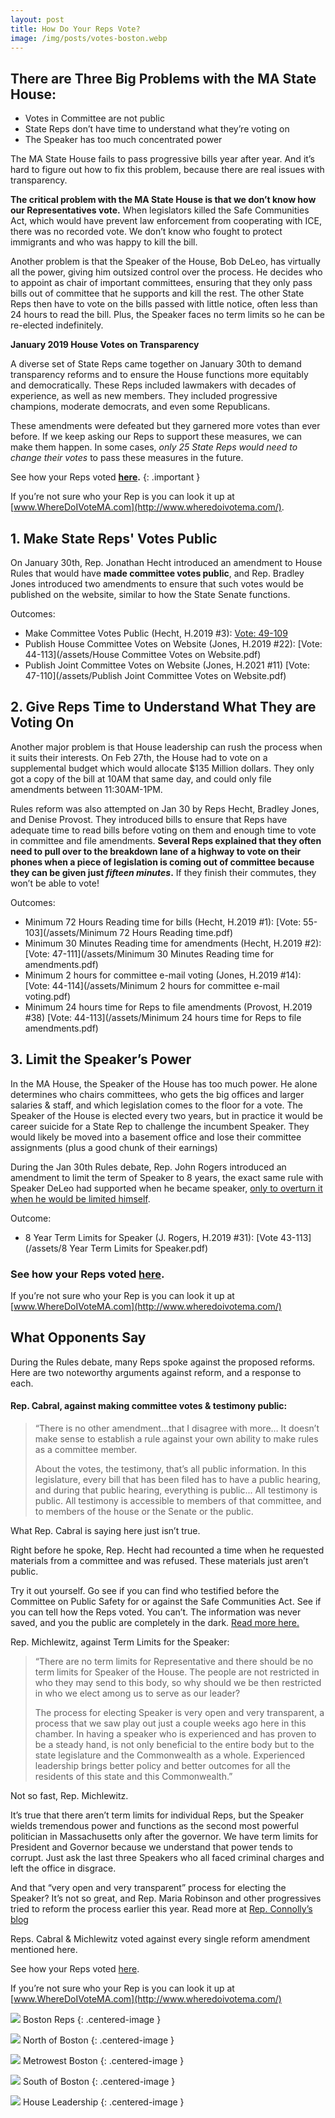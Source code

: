 ```yaml
---
layout: post
title: How Do Your Reps Vote?
image: /img/posts/votes-boston.webp
---
```


## There are Three Big Problems with the MA State House:

-   Votes in Committee are not public
-   State Reps don’t have time to understand what they’re voting on
-   The Speaker has too much concentrated power

The MA State House fails to pass progressive bills year after year. And it’s hard to figure out how to fix this problem, because there are real issues with transparency.

**The critical problem with the MA State House is that we don’t know how our Representatives vote.** When legislators killed the Safe Communities Act, which would have prevent law enforcement from cooperating with ICE, there was no recorded vote. We don’t know who fought to protect immigrants and who was happy to kill the bill.

Another problem is that the Speaker of the House, Bob DeLeo, has virtually all the power, giving him outsized control over the process. He decides who to appoint as chair of important committees, ensuring that they only pass bills out of committee that he supports and kill the rest. The other State Reps then have to vote on the bills passed with little notice, often less than 24 hours to read the bill. Plus, the Speaker faces no term limits so he can be re-elected indefinitely.

**January 2019 House Votes on Transparency**

A diverse set of State Reps came together on January 30th to demand transparency reforms and to ensure the House functions more equitably and democratically. These Reps included lawmakers with decades of experience, as well as new members. They included progressive champions, moderate democrats, and even some Republicans.

These amendments were defeated but they garnered more votes than ever before. If we keep asking our Reps to support these measures, we can make them happen. In some cases, _only 25 State Reps would need to change their votes_ to pass these measures in the future.

See how your Reps voted **[here](https://docs.google.com/spreadsheets/d/1BhhqKtlKyHl-_f0A1gQTrGBq8Vbj18-iq45hHZHFVxY/edit).**
{: .important }

If you’re not sure who your Rep is you can look it up at [www.WhereDoIVoteMA.com](http://www.wheredoivotema.com/).

## 1. Make State Reps' Votes Public

On January 30th, Rep. Jonathan Hecht introduced an amendment to House Rules that would have **made committee votes public**, and Rep. Bradley Jones introduced two amendments to ensure that such votes would be published on the website, similar to how the State Senate functions.

Outcomes:

-   Make Committee Votes Public (Hecht, H.2019 #3): [Vote: 49-109](/assets/committee-votes-public.pdf)
-   Publish House Committee Votes on Website (Jones, H.2019 #22): [Vote: 44-113](/assets/House Committee Votes on Website.pdf)
-   Publish Joint Committee Votes on Website (Jones, H.2021 #11) [Vote: 47-110](/assets/Publish Joint Committee Votes on Website.pdf)


## 2. Give Reps Time to Understand What They are Voting On

Another major problem is that House leadership can rush the process when it suits their interests. On Feb 27th, the House had to vote on a supplemental budget which would allocate $135 Million dollars. They only got a copy of the bill at 10AM that same day, and could only file amendments between 11:30AM-1PM.

Rules reform was also attempted on Jan 30 by Reps Hecht, Bradley Jones, and Denise Provost. They introduced bills to ensure that Reps have adequate time to read bills before voting on them and enough time to vote in committee and file amendments. **Several Reps explained that they often need to pull over to the breakdown lane of a highway to vote on their phones when a piece of legislation is coming out of committee because they can be given just _fifteen minutes_.** If they finish their commutes, they won’t be able to vote!

Outcomes:

-   Minimum 72 Hours Reading time for bills (Hecht, H.2019 #1): [Vote: 55-103](/assets/Minimum 72 Hours Reading time.pdf)
-   Minimum 30 Minutes Reading time for amendments (Hecht, H.2019 #2): [Vote: 47-111](/assets/Minimum 30 Minutes Reading time for amendments.pdf)
-   Minimum 2 hours for committee e-mail voting (Jones, H.2019 #14): [Vote: 44-114](/assets/Minimum 2 hours for committee e-mail voting.pdf)
-   Minimum 24 hours time for Reps to file amendments (Provost, H.2019 #38) [Vote: 44-113](/assets/Minimum 24 hours time for Reps to file amendments.pdf)


## 3. Limit the Speaker’s Power

In the MA House, the Speaker of the House has too much power. He alone determines who chairs committees, who gets the big offices and larger salaries & staff, and which legislation comes to the floor for a vote. The Speaker of the House is elected every two years, but in practice it would be career suicide for a State Rep to challenge the incumbent Speaker. They would likely be moved into a basement office and lose their committee assignments (plus a good chunk of their earnings)

During the Jan 30th Rules debate, Rep. John Rogers introduced an amendment to limit the term of Speaker to 8 years, the exact same rule with Speaker DeLeo had supported when he became speaker, [only to overturn it when he would be limited himself](https://www.wbur.org/news/2015/01/29/deleo-defends-push-to-end-house-speakers-term-limit).

Outcome:

-   8 Year Term Limits for Speaker (J. Rogers, H.2019 #31): [Vote 43-113](/assets/8 Year Term Limits for Speaker.pdf)


### See how your Reps voted [here](https://docs.google.com/spreadsheets/d/1BhhqKtlKyHl-_f0A1gQTrGBq8Vbj18-iq45hHZHFVxY/edit).

If you’re not sure who your Rep is you can look it up at [www.WhereDoIVoteMA.com](http://www.wheredoivotema.com/)

## What Opponents Say

During the Rules debate, many Reps spoke against the proposed reforms. Here are two noteworthy arguments against reform, and a response to each.

#### Rep. Cabral, against making committee votes & testimony public:

> “There is no other amendment...that I disagree with more… It doesn’t make sense to establish a rule against your own ability to make rules as a committee member.
>
> About the votes, the testimony, that’s all public information. In this legislature, every bill that has been filed has to have a public hearing, and during that public hearing, everything is public... All testimony is public. All testimony is accessible to members of that committee, and to members of the house or the Senate or the public.

What Rep. Cabral is saying here just isn’t true.

Right before he spoke, Rep. Hecht had recounted a time when he requested materials from a committee and was refused. These materials just aren’t public.

Try it out yourself. Go see if you can find who testified before the Committee on Public Safety for or against the Safe Communities Act. See if you can tell how the Reps voted. You can’t. The information was never saved, and you the public are completely in the dark. [Read more here.](/transparency)

Rep. Michlewitz, against Term Limits for the Speaker:

> “There are no term limits for Representative and there should be no term limits for Speaker of the House. The people are not restricted in who they may send to this body, so why should we be then restricted in who we elect among us to serve as our leader?
>
> The process for electing Speaker is very open and very transparent, a process that we saw play out just a couple weeks ago here in this chamber. In having a speaker who is experienced and has proven to be a steady hand, is not only beneficial to the entire body but to the state legislature and the Commonwealth as a whole. Experienced leadership brings better policy and better outcomes for all the residents of this state and this Commonwealth.”

Not so fast, Rep. Michlewitz.

It’s true that there aren’t term limits for individual Reps, but the Speaker wields tremendous power and functions as the second most powerful politician in Massachusetts only after the governor. We have term limits for President and Governor because we understand that power tends to corrupt. Just ask the last three Speakers who all faced criminal charges and left the office in disgrace.

And that “very open and very transparent” process for electing the Speaker? It’s not so great, and Rep. Maria Robinson and other progressives tried to reform the process earlier this year. Read more at [Rep. Connolly’s blog](https://www.repmikeconnolly.org/support_for_rep_maria_robinson_proposal_to_reform_speaker_nomination_process)

Reps. Cabral & Michlewitz voted against every single reform amendment mentioned here.

See how your Reps voted [here](https://docs.google.com/spreadsheets/d/1BhhqKtlKyHl-_f0A1gQTrGBq8Vbj18-iq45hHZHFVxY/edit).

If you’re not sure who your Rep is you can look it up at [www.WhereDoIVoteMA.com](http://www.wheredoivotema.com/)

![](/img/posts/votes-boston.webp)
Boston Reps
{: .centered-image }

![](/img/posts/votes-north-boston.webp)
North of Boston
{: .centered-image }

![](/img/posts/votes-metrowest.webp)
Metrowest Boston
{: .centered-image }

![](/img/posts/votes-south-boston.webp)
South of Boston
{: .centered-image }

![](/img/posts/votes-leadership.webp)
House Leadership
{: .centered-image }
